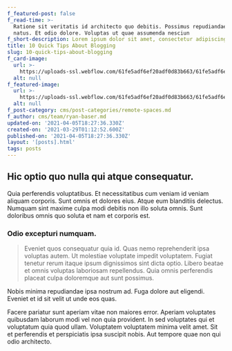 ```yaml
---
f_featured-post: false
f_read-time: >-
  Ratione sit veritatis id architecto quo debitis. Possimus repudiandae sed
  natus. Et odio dolore. Voluptas ut quae assumenda nesciun
f_short-description: Lorem ipsum dolor sit amet, consectetur adipiscing elit.
title: 10 Quick Tips About Blogging
slug: 10-quick-tips-about-blogging
f_card-image:
  url: >-
    https://uploads-ssl.webflow.com/61fe5adf6ef20adf0d83b663/61fe5adf6ef20a932983b6d2_Post010.jpeg
  alt: null
f_featured-image:
  url: >-
    https://uploads-ssl.webflow.com/61fe5adf6ef20adf0d83b663/61fe5adf6ef20a932983b6d2_Post010.jpeg
  alt: null
f_post-category: cms/post-categories/remote-spaces.md
f_author: cms/team/ryan-baser.md
updated-on: '2021-04-05T18:27:36.330Z'
created-on: '2021-03-29T01:12:52.600Z'
published-on: '2021-04-05T18:27:36.330Z'
layout: '[posts].html'
tags: posts
---
```


Hic optio quo nulla qui atque consequatur.
------------------------------------------

Quia perferendis voluptatibus. Et necessitatibus cum veniam id veniam aliquam corporis. Sunt omnis et dolores eius. Atque eum blanditiis delectus. Numquam sint maxime culpa modi debitis non illo soluta omnis. Sunt doloribus omnis quo soluta et nam et corporis est.

### Odio excepturi numquam.

> Eveniet quos consequatur quia id. Quas nemo reprehenderit ipsa voluptas autem. Ut molestiae voluptate impedit voluptatem. Fugiat tenetur rerum itaque ipsum dignissimos sint dicta optio. Libero beatae et omnis voluptas laboriosam repellendus. Quia omnis perferendis placeat culpa doloremque aut sunt possimus.

Nobis minima repudiandae ipsa nostrum ad. Fuga dolore aut eligendi. Eveniet et id sit velit ut unde eos quas.

Facere pariatur sunt aperiam vitae non maiores error. Aperiam voluptates quibusdam laborum modi vel non quia provident. In sed voluptates qui et voluptatum quia quod ullam. Voluptatem voluptatem minima velit amet. Sit et perferendis et perspiciatis ipsa suscipit nobis. Aut tempore quae non qui odio architecto.
